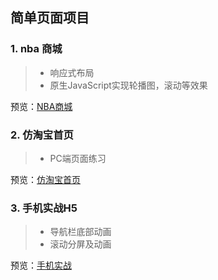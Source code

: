 ## 简单页面项目
### 1. nba 商城  
> * 响应式布局  
> * 原生JavaScript实现轮播图，滚动等效果  

预览：[NBA商城](https://spock504.github.io/web_items/NBA%E5%95%86%E5%9F%8E/index.html)
### 2. 仿淘宝首页  
> * PC端页面练习  

预览：[仿淘宝首页](https://spock504.github.io/web_items/仿淘宝首页/index.html)
### 3. 手机实战H5
> * 导航栏底部动画
> * 滚动分屏及动画  

预览：[手机实战](https://spock504.github.io/web_items/手机实战/index.html)

